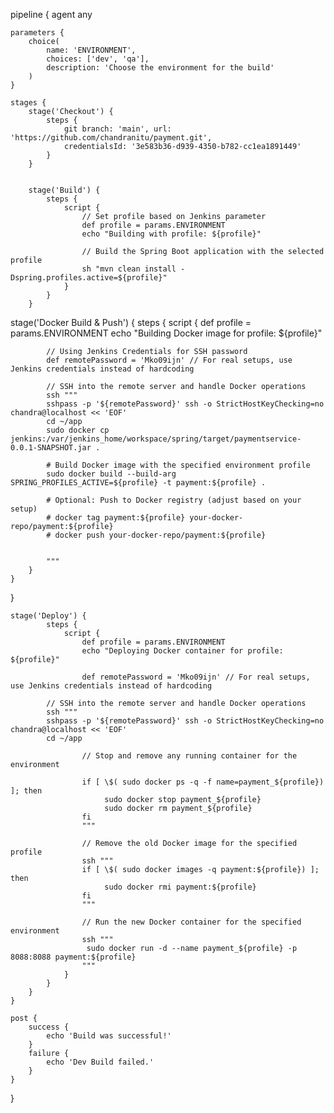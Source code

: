 pipeline {
    agent any


    parameters {
        choice(
            name: 'ENVIRONMENT',
            choices: ['dev', 'qa'],
            description: 'Choose the environment for the build'
        )
    }

    stages {
        stage('Checkout') {
            steps {
                git branch: 'main', url: 'https://github.com/chandranitu/payment.git',
                credentialsId: '3e583b36-d939-4350-b782-cc1ea1891449'
            }
        }
     
        
        stage('Build') {
            steps {
                script {
                    // Set profile based on Jenkins parameter
                    def profile = params.ENVIRONMENT
                    echo "Building with profile: ${profile}"

                    // Build the Spring Boot application with the selected profile
                    sh "mvn clean install -Dspring.profiles.active=${profile}"
                }
            }
        }
    
  stage('Docker Build & Push') {
    steps {
        script {
            def profile = params.ENVIRONMENT
            echo "Building Docker image for profile: ${profile}"

            // Using Jenkins Credentials for SSH password
            def remotePassword = 'Mko09ijn' // For real setups, use Jenkins credentials instead of hardcoding

            // SSH into the remote server and handle Docker operations
            ssh """
            sshpass -p '${remotePassword}' ssh -o StrictHostKeyChecking=no chandra@localhost << 'EOF'
            cd ~/app
            sudo docker cp jenkins:/var/jenkins_home/workspace/spring/target/paymentservice-0.0.1-SNAPSHOT.jar .

            # Build Docker image with the specified environment profile
            sudo docker build --build-arg SPRING_PROFILES_ACTIVE=${profile} -t payment:${profile} .

            # Optional: Push to Docker registry (adjust based on your setup)
            # docker tag payment:${profile} your-docker-repo/payment:${profile}
            # docker push your-docker-repo/payment:${profile}

            
            """
        }
    }
}


    stage('Deploy') {
            steps {
                script {
                    def profile = params.ENVIRONMENT
                    echo "Deploying Docker container for profile: ${profile}"

                    def remotePassword = 'Mko09ijn' // For real setups, use Jenkins credentials instead of hardcoding

            // SSH into the remote server and handle Docker operations
            ssh """
            sshpass -p '${remotePassword}' ssh -o StrictHostKeyChecking=no chandra@localhost << 'EOF'
            cd ~/app

                    // Stop and remove any running container for the environment
                    
                    if [ \$( sudo docker ps -q -f name=payment_${profile}) ]; then
                         sudo docker stop payment_${profile}
                         sudo docker rm payment_${profile}
                    fi
                    """

                    // Remove the old Docker image for the specified profile
                    ssh """
                    if [ \$( sudo docker images -q payment:${profile}) ]; then
                         sudo docker rmi payment:${profile}
                    fi
                    """

                    // Run the new Docker container for the specified environment
                    ssh """
                     sudo docker run -d --name payment_${profile} -p 8088:8088 payment:${profile}
                    """
                }
            }
        }
    }
  
    post {
        success {
            echo 'Build was successful!'
        }
        failure {
            echo 'Dev Build failed.'
        }
    }
}